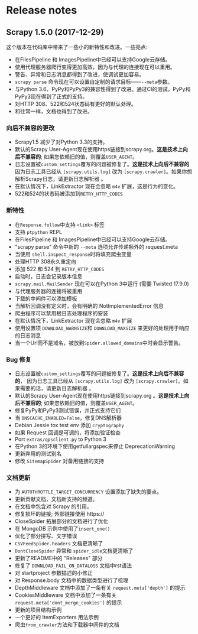 # Release notes

## Scrapy 1.5.0 (2017-12-29)

这个版本在代码库中带来了一些小的新特性和改进。一些亮点:

* 在FilesPipeline 和 ImagesPipeline中已经可以支持Google云存储。
* 使用代理服务器爬行变得更加高效，因为与代理的连接现在可以重用。
* 警告、异常和日志消息都得到了改进，使调试更加容易。
* ``scrapy parse`` 命令现在可以设置自定制的请求目标——``--meta``参数。
* 与Python 3.6、PyPy和PyPy3的兼容性得到了改进。通过CI的测试，PyPy和PyPy3现在得到了正式的支持。
* 对HTTP 308、522和524状态码有更好的默认处理。
* 和往常一样，文档也得到了改进。

### 向后不兼容的更改

* Scrapy1.5 减少了对Python 3.3的支持。
* 默认的Scrapy User-Agent现在使用https链接到scrapy.org。**这是技术上向后不兼容的**; 如果您依赖旧的值，则覆盖`USER_AGENT`。
* 日志设置被``custom_settings``覆写的问题被修复了。**这是技术上向后不兼容的** 因为日志工具已经从 ``[scrapy.utils.log]`` 改为 ``[scrapy.crawler]``。如果你想解析Scrapy日志，请更新日志解析器 。
* 在默认情况下，LinkExtractor 现在会忽略 ``m4v`` 扩展，这是行为的变化。
* 522和524的状态码被添加到``RETRY_HTTP_CODES``

### 新特性

- 在``Response.follow``中支持 ``<link>`` 标签 
- 支持 ``ptpython`` REPL 
- 在FilesPipeline 和 ImagesPipeline中已经可以支持Google云存储。
- "scrapy parse" 命令中新的 ``--meta`` 选项允许传递额外的 request.meta 
- 当使用 ``shell.inspect_response``时将填充爬虫变量
- 处理HTTP 308永久重定向
- 添加 522 和 524 到 ``RETRY_HTTP_CODES`` 
- 启动时，日志会记录版本信息
- ``scrapy.mail.MailSender`` 现在可以在Python 3中运行 (需要 Twisted 17.9.0)
- 与代理服务器的连接将被重用 
- 下载的中间件可以添加模板 
- 当解析回调没有定义时，会有明确的 NotImplementedError 信息 
- 爬虫程序可以禁用根日志处理程序的安装 
- 在默认情况下，LinkExtractor 现在会忽略 ``m4v`` 扩展
- 使用设置项 `DOWNLOAD_WARNSIZE`和 `DOWNLOAD_MAXSIZE` 来更好的处理用于响应的日志消息 
- 当一个Url而不是域名，被放到``Spider.allowed_domains``中时会显示警告。


### Bug 修复

- 日志设置被``custom_settings``覆写的问题被修复了。**这是技术上向后不兼容的**，
因为日志工具已经从 ``[scrapy.utils.log]`` 改为 ``[scrapy.crawler]``。如果需要的话，请更新日志解析器 。
- 默认的Scrapy User-Agent现在使用https链接到scrapy.org 。**这是技术上向后不兼容的**; 如果您依赖旧的值，则覆盖`USER_AGENT`。
- 修复PyPy和PyPy3测试错误，并正式支持它们 
- 当 ``DNSCACHE_ENABLED=False``，修复DNS解析器 
- Debian Jessie tox test env 添加 ``cryptography``  
- 如果 Request 回调是可调的，将添加验证检查 
- Port ``extras/qpsclient.py`` to Python 3 
- 在Python 3的环境下使用getfullargspec来停止 DeprecationWarning
- 更新弃用的测试别名 
- 修改 ``SitemapSpider`` 对备用链接的支持

### 文档更新

- 为 ``AUTOTHROTTLE_TARGET_CONCURRENCY`` 设置添加了缺失的要点。
- 更新贡献文档，文档新支持的频道。 
- 在文档中包含对 Scrapy 的引用。
- 修复损坏的链接; 外部链接使用 https:// 
- CloseSpider 拓展部分的文档进行了优化 
- 在 MongoDB 示例中使用了``insert_one()`` 
- 优化了部分拼写、文字错误
- ``CSVFeedSpider.headers`` 文档更清晰了 
-  ``DontCloseSpider`` 异常和 ``spider_idle``文档更清晰了 
- 更新了README中的 "Releases" 部分 
- 修复了 ``DOWNLOAD_FAIL_ON_DATALOSS`` 文档中rst语法 
- 对 startproject 参数描述的小修正 
- 对 Response.body 文档中的数据类型进行了梳理 
- DepthMiddleware 文档中添加了一条有关 ``request.meta['depth']`` 的提示
- CookiesMiddleware 文档中添加了一条有关 ``request.meta['dont_merge_cookies']`` 的提示 
- 更新的项目结构示例 
- 一个更好的 ItemExporters 用法示例
- 爬虫``from_crawler``方法和下载器中间件的文档
